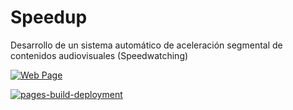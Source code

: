 # Speedup
 Desarrollo de un sistema automático de aceleración segmental de contenidos audiovisuales (Speedwatching) 

[![Web Page](https://github.com/vml312/SpeedupTFM/actions/workflows/webpage.yaml/badge.svg)](https://github.com/vml312/SpeedupTFM/actions/workflows/webpage.yaml)

[![pages-build-deployment](https://github.com/vml312/SpeedupTFM/actions/workflows/pages/pages-build-deployment/badge.svg)](https://github.com/vml312/SpeedupTFM/actions/workflows/pages/pages-build-deployment)